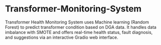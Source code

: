 # Transformer-Monitoring-System
Transformer Health Monitoring System uses Machine learning (Random Forest) to predict transformer condition based on DGA data. It handles data imbalance with SMOTE and offers real-time health status, fault diagnosis, and suggestions via an interactive Gradio web interface.
